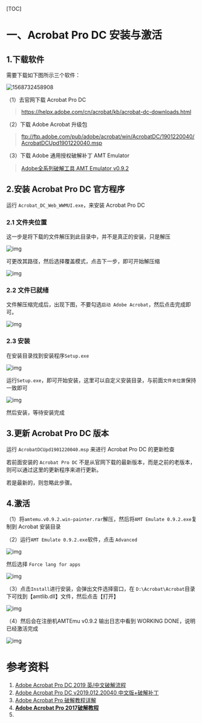 [TOC]







# 一、Acrobat Pro DC 安装与激活

## 1.下载软件

需要下载如下图所示三个软件：

![1568732458908](images/1568732458908.png)





（1）去官网下载 Acrobat Pro DC 

> https://helpx.adobe.com/cn/acrobat/kb/acrobat-dc-downloads.html



（2）下载 Adobe Acrobat 升级包

> ftp://ftp.adobe.com/pub/adobe/acrobat/win/AcrobatDC/1901220040/AcrobatDCUpd1901220040.msp



（3）下载 Adobe 通用授权破解补丁 AMT Emulator

> [Adobe全系列破解工具 AMT Emulator v0.9.2](https://www.nocmd.com/889.html)





## 2.安装 Acrobat Pro DC 官方程序

运行 `Acrobat_DC_Web_WWMUI.exe`，来安装 Acrobat Pro DC 

### 2.1 文件夹位置

这一步是将下载的文件解压到此目录中，并不是真正的安装，只是解压



![img](images/20171114112547047)



可更改其路径，然后选择覆盖模式，点击下一步，即可开始解压缩

![img](images/20171114112607413)









### 2.2 文件已就绪

文件解压缩完成后，出现下图，不要勾选`启动 Adobe Acrobat`，然后点击完成即可。

![img](images/20171114112747710.png)



### 2.3 安装

在安装目录找到安装程序`Setup.exe`

![img](images/20171114113058070.png)



运行`Setup.exe`，即可开始安装，这里可以自定义安装目录，与前面`文件夹位置`保持一致即可

![img](images/20171114113319973.png)



然后安装，等待安装完成





## 3.更新 Acrobat Pro DC 版本

运行 `AcrobatDCUpd1901220040.msp` 来进行 Acrobat Pro DC 的更新检查

若前面安装的 `Acrobat Pro DC` 不是从官网下载的最新版本，而是之前的老版本，则可以通过这里的更新程序来进行更新。

若是最新的，则忽略此步骤。





## 4.激活

（1）将`amtemu.v0.9.2.win-painter.rar`解压，然后将`AMT Emulate 0.9.2.exe`复制到 Acrobat 安装目录



（2）运行`AMT Emulate 0.9.2.exe`软件，点击 `Advanced`

![img](images/20171114221148578.png)



然后选择 `Force lang for apps `

![img](images/20171114221254678.png)







（3）点击`Install`进行安装，会弹出文件选择窗口，在 `D:\Acrobat\Acrobat`目录下可找到【amtlib.dll】文件，然后点击【打开】

![img](images/20171114113845155.png)



（4）然后会在注册机AMTEmu v0.9.2 输出日志中看到 WORKING DONE，说明已经激活完成

![img](images/20171114221811360.png)





# 参考资料

1. [Adobe Acrobat Pro DC 2019 英/中文破解流程](https://blog.51cto.com/felixgzf/2311242)
2. [Adobe Acrobat Pro DC v2019.012.20040 中文版+破解补丁](https://www.nocmd.com/1697.html)
3. [Adobe Acrobat Pro 破解教程详解](https://blog.csdn.net/xiaomengzi_16/article/details/90174126)
4. [**Adobe Acrobat Pro 2017破解教程**](https://blog.csdn.net/xintingandzhouyang/article/details/82558235)
5. 









